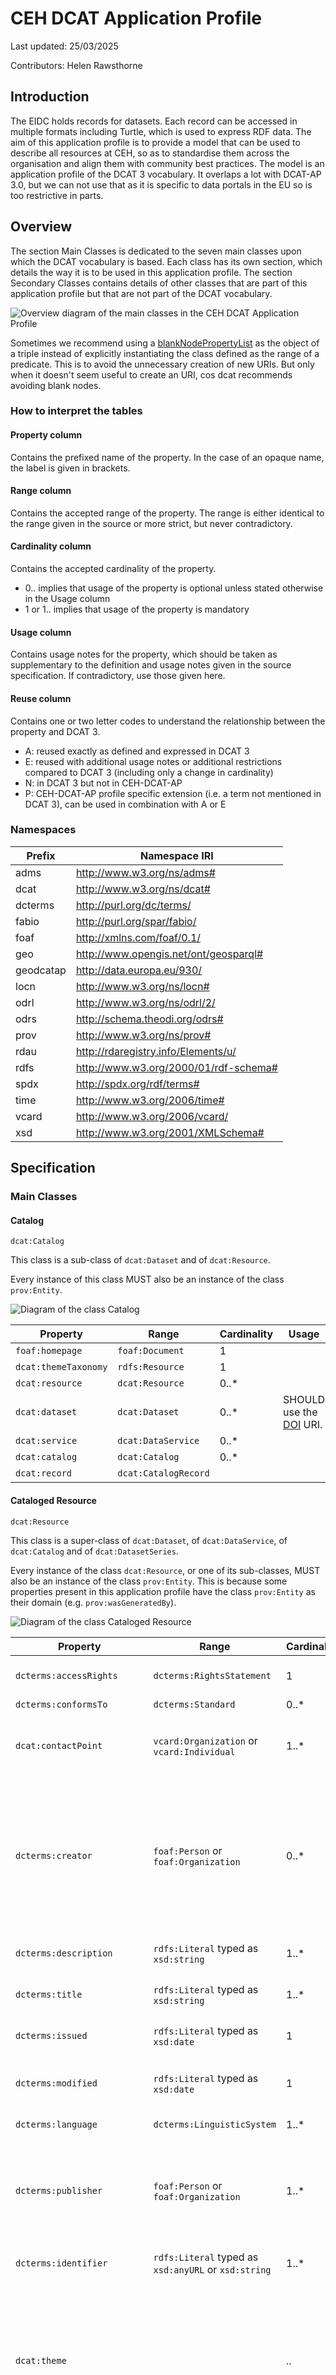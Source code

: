 # CEH DCAT Application Profile

Last updated: 25/03/2025

Contributors: Helen Rawsthorne

## Introduction

The EIDC holds records for datasets. Each record can be accessed in multiple formats including Turtle, which is used to express RDF data. The aim of this application profile is to provide a model that can be used to describe all resources at CEH, so as to standardise them across the organisation and align them with community best practices. The model is an application profile of the DCAT 3 vocabulary. It overlaps a lot with DCAT-AP 3.0, but we can not use that as it is specific to data portals in the EU so is too restrictive in parts.

## Overview

The section Main Classes is dedicated to the seven main classes upon which the DCAT vocabulary is based. Each class has its own section, which details the way it is to be used in this application profile. The section Secondary Classes contains details of other classes that are part of this application profile but that are not part of the DCAT vocabulary.

![Overview diagram of the main classes in the CEH DCAT Application Profile](/CEH-DCAT-AP_diagrams/dcat.svg)

Sometimes we recommend using a [blankNodePropertyList](https://www.w3.org/TR/rdf12-turtle/#unlabeled-bnodes) as the object of a triple instead of explicitly instantiating the class defined as the range of a predicate. This is to avoid the unnecessary creation of new URIs. But only when it doesn't seem useful to create an URI, cos dcat recommends avoiding blank nodes.

### How to interpret the tables

#### Property column

Contains the prefixed name of the property. In the case of an opaque name, the label is given in brackets.

#### Range column

Contains the accepted range of the property. The range is either identical to the range given in the source or more strict, but never contradictory.

#### Cardinality column

Contains the accepted cardinality of the property.

- 0.. implies that usage of the property is optional unless stated otherwise in the Usage column
- 1 or 1.. implies that usage of the property is mandatory

#### Usage column

Contains usage notes for the property, which should be taken as supplementary to the definition and usage notes given in the source specification. If contradictory, use those given here.

#### Reuse column

Contains one or two letter codes to understand the relationship between the property and DCAT 3.

- A: reused exactly as defined and expressed in DCAT 3
- E: reused with additional usage notes or additional restrictions compared to DCAT 3 (including only a change in cardinality)
- N: in DCAT 3 but not in CEH-DCAT-AP
- P: CEH-DCAT-AP profile specific extension (i.e. a term not mentioned in DCAT 3), can be used in combination with A or E

### Namespaces

| Prefix | Namespace IRI |
| --- | --- |
| adms | http://www.w3.org/ns/adms# |
| dcat | http://www.w3.org/ns/dcat# |
| dcterms | http://purl.org/dc/terms/ |
| fabio | http://purl.org/spar/fabio/ |
| foaf | http://xmlns.com/foaf/0.1/ |
| geo | http://www.opengis.net/ont/geosparql# |
| geodcatap | http://data.europa.eu/930/ |
| locn | http://www.w3.org/ns/locn# |
| odrl | http://www.w3.org/ns/odrl/2/ |
| odrs | http://schema.theodi.org/odrs# |
| prov | http://www.w3.org/ns/prov# |
| rdau | http://rdaregistry.info/Elements/u/ |
| rdfs | http://www.w3.org/2000/01/rdf-schema# |
| spdx | http://spdx.org/rdf/terms# |
| time | http://www.w3.org/2006/time# |
| vcard | http://www.w3.org/2006/vcard/ |
| xsd | http://www.w3.org/2001/XMLSchema# |

## Specification

### Main Classes

#### Catalog

`dcat:Catalog`

This class is a sub-class of `dcat:Dataset` and of `dcat:Resource`.

Every instance of this class MUST also be an instance of the class `prov:Entity`.

![Diagram of the class Catalog](/CEH-DCAT-AP_diagrams/dcat-catalog.svg)

| Property | Range | Cardinality | Usage | Reuse |
| --- | --- | --- | --- | --- |
| `foaf:homepage` | `foaf:Document` | 1 |  | A |
| `dcat:themeTaxonomy` | `rdfs:Resource` | 1 |  | A |
| `dcat:resource` | `dcat:Resource` | 0..* |  | A |
| `dcat:dataset` | `dcat:Dataset` | 0..* | SHOULD use the [DOI](https://www.doi.org/) URI. | A |
| `dcat:service` | `dcat:DataService` | 0..* |  | A |
| `dcat:catalog` | `dcat:Catalog` | 0..* |  | A |
| `dcat:record` | `dcat:CatalogRecord` |  |  | N |

#### Cataloged Resource

`dcat:Resource`

This class is a super-class of `dcat:Dataset`, of `dcat:DataService`, of `dcat:Catalog` and of `dcat:DatasetSeries`.

Every instance of the class `dcat:Resource`, or one of its sub-classes, MUST also be an instance of the class `prov:Entity`. This is because some properties present in this application profile have the class `prov:Entity` as their domain (e.g. `prov:wasGeneratedBy`).

![Diagram of the class Cataloged Resource](/CEH-DCAT-AP_diagrams/dcat-resource.svg)

| Property | Range | Cardinality | Usage | Reuse |
| --- | --- | --- | --- | --- |
| `dcterms:accessRights` | `dcterms:RightsStatement` | 1 | SHOULD use the URI of a term from the [Limitations on public access code list](https://inspire.ec.europa.eu/metadata-codelist/LimitationsOnPublicAccess). | E |
| `dcterms:conformsTo` | `dcterms:Standard` | 0..* |  | A |
| `dcat:contactPoint` | `vcard:Organization` or `vcard:Individual` | 1..* | SHOULD use a [blankNodePropertyList](https://www.w3.org/TR/rdf12-turtle/#unlabeled-bnodes). [Issue: https://github.com/NERC-CEH/digital-objects-ontology/issues/9] | E |
| `dcterms:creator` | `foaf:Person` or `foaf:Organization` | 0..* | Every instance of the class `dcat:Resource` MUST have at least one `dcterms:creator` or `dcterms:contributor`. SHOULD use an [ORCID](https://orcid.org/) URI for people and a [ROR ID](https://ror.org/) URI for organisations. If the organisation does not yet exist in ROR, submit a request to add the organisation. [Issue: https://github.com/NERC-CEH/digital-objects-ontology/issues/10] | E |
| `dcterms:description` | `rdfs:Literal` typed as `xsd:string` | 1..* | MUST use a language tag (e.g. `@en`). SHOULD be duplicated in multiple languages. | E |
| `dcterms:title` | `rdfs:Literal` typed as `xsd:string` | 1..* | MUST use a language tag (e.g. `@en`). SHOULD be duplicated in multiple languages. | E |
| `dcterms:issued` | `rdfs:Literal` typed as `xsd:date` | 1 | If embargoed, MUST use date when metadata record was put online and MUST NOT use embargo end date. | E |
| `dcterms:modified` | `rdfs:Literal` typed as `xsd:date` | 1 | TODO [Issue: https://github.com/NERC-CEH/digital-objects-ontology/issues/22] | E |
| `dcterms:language` | `dcterms:LinguisticSystem` | 1..* | MUST use the URI of a term from the [ISO 639-1](https://id.loc.gov/vocabulary/iso639-1.html). | E |
| `dcterms:publisher` | `foaf:Person` or `foaf:Organization` | 1..* | SHOULD use an [ORCID](https://orcid.org/) URI for people and a [ROR ID](https://ror.org/) URI for organisations. If the organisation does not yet exist in ROR, submit a request to add the organisation. [Issue: https://github.com/NERC-CEH/digital-objects-ontology/issues/23] | E |
| `dcterms:identifier` | `rdfs:Literal` typed as `xsd:anyURL` or `xsd:string` | 1..* | SHOULD use an URL. MUST use at least the catalogue-specific PID. SHOULD use the [DOI](https://www.doi.org/) URI. | E |
| `dcat:theme` |  | .. | TODO - will be used for the defined list of UKCEH science topics (there is a "vocabulary" but it needs updating). This is because the scope of our catalogue is broader than INSPIRE data and we've never been particularly closely aligned with those standards (see https://github.com/NERC-CEH/digital-objects-ontology/issues/19#issuecomment-2737104171) |  |
| `dcterms:type` |  | 1 | TODO [Issue: https://github.com/NERC-CEH/digital-objects-ontology/issues/24] |  |
| `dcterms:relation` |  |  |  | N |
| `dcat:qualifiedRelation` |  |  |  | N |
| `dcat:keyword` | `rdfs:Literal` typed as `xsd:anyURL` | 1..* | TODO |  |
| `dcat:landingPage` | `foaf:Document` | 1..* |  | E |
| `prov:qualifiedAttribution` |  |  |  | N |
| `dcterms:license` | `dcterms:LicenseDocument` | 1 |  | E |
| `dcterms:rights` | `dcterms:RightsStatement` | 0..1 | SHOULD use a [blankNodePropertyList](https://www.w3.org/TR/rdf12-turtle/#unlabeled-bnodes). | A |
| `dcterms:hasPart` |  |  |  | N |
| `odrl:hasPolicy` |  |  |  | N |
| `dcterms:isReferencedBy` | `dcat:resource` or `prov:Entity` or `fabio:Expression` | 0..* | SHOULD use the [DOI](https://www.doi.org/) URI. Use only once per resource that has referenced the subject resource (i.e. do not use twice for the DOI and for the PID of the same resource). | E |
| `dcat:previousVersion` | `dcat:resource` | 0..1 | SHOULD use the [DOI](https://www.doi.org/) URI. | E |
| `dcat:hasVersion` |  |  |  | N |
| `dcat:hasCurrentVersion` |  |  |  | N |
| `dcterms:replaces` | `dcat:resource` | 0..* | SHOULD use the [DOI](https://www.doi.org/) URI. | E |
| `dcat:version` | `rdfs:Literal` typed as `xsd:string` | 1 | Use [SemVer](http://semver.org/) or [SchemaVer](https://snowplow.io/blog/introducing-schemaver-for-semantic-versioning-of-schemas) (where possible). |  |
| `adms:versionNotes` | `rdfs:Literal` typed as `xsd:string` | 0..1 | Must use if previous version exists. MUST use a language tag (e.g. `@en`). SHOULD be duplicated in multiple languages. | E |
| `adms:status` | `skos:Concept` | .. | TODO [Issue: https://github.com/NERC-CEH/digital-objects-ontology/issues/25] | E |
| `dcat:first` |  |  |  | N |
| `dcat:last` |  |  |  | N |
| `dcat:prev` |  |  |  | N |
| `rdau:P60402` (has coustodian) | `foaf:Person` or `foaf:Organization` | 1 | SHOULD use an [ORCID](https://orcid.org/) URI for people and a [ROR ID](https://ror.org/) URI for organisations. If the organisation does not yet exist in ROR, submit a request to add the organisation. [Issue: https://github.com/NERC-CEH/digital-objects-ontology/issues/26] | P E |
| `rdau:P60400` (has current owner) | `foaf:Person` or `foaf:Organization` | 1 | SHOULD use an [ORCID](https://orcid.org/) URI for people and a [ROR ID](https://ror.org/) URI for organisations. If the organisation does not yet exist in ROR, submit a request to add the organisation. [Issue: https://github.com/NERC-CEH/digital-objects-ontology/issues/26] | P E |
| `dcterms:contributor` | `foaf:Person` or `foaf:Organization` | 0..* | Every instance of the class `dcat:Resource` MUST have at least one `dcterms:creator` or `dcterms:contributor`. SHOULD use an [ORCID](https://orcid.org/) URI for people and a [ROR ID](https://ror.org/) URI for organisations. If the organisation does not yet exist in ROR, submit a request to add the organisation. [Issue: https://github.com/NERC-CEH/digital-objects-ontology/issues/10] | P E |
| `geodcatap:topicCategory` | `skos:Concept` | 1..* | MUST use the URI of a term from the [Topic categories in accordance with EN ISO 19115 code list](https://inspire.ec.europa.eu/metadata-codelist/TopicCategory). | P A |

[Issue: https://github.com/NERC-CEH/digital-objects-ontology/issues/22]

#### Catalog Record

`dcat:CatalogRecord`

Not used.

#### Dataset

`dcat:Dataset`

This class is a sub-class of `dcat:Resource` and a super-class of `dcat:Catalog`.

Every instance of this class MUST also be an instance of the class `prov:Entity`.

![Diagram of the class Dataset](/CEH-DCAT-AP_diagrams/dcat-dataset.svg)

| Property | Range | Cardinality | Usage | Reuse |
| --- | --- | --- | --- | --- |
| `dcat:distribution` | `dcat:Distribution` | 0..* |  | A |
| `dcterms:accrualPeriodicity` |  |  |  | N |
| `dcat:inSeries` | `dcat:DatasetSeries` | 0..* |  | A |
| `dcterms:spatial` | `dcterms:Location` | 0.. | SHOULD use a [blankNodePropertyList](https://www.w3.org/TR/rdf12-turtle/#unlabeled-bnodes). | E |
| `dcat:spatialResolutionInMeters` | `rdfs:Literal` typed as `xsd:decimal` | 0..1 |  | A |
| `dcterms:temporal` | `dcterms:PeriodOfTime` | 0..1 | SHOULD use a [blankNodePropertyList](https://www.w3.org/TR/rdf12-turtle/#unlabeled-bnodes). | E |
| `dcat:temporalResolution` | `rdfs:Literal` typed as `xsd:duration` | 0..1 |  | A |
| `prov:wasGeneratedBy` | `prov:Activity` | .. | TODO |  |

#### Dataset Series

`dcat:DatasetSeries`

This class is a sub-class of `dcat:Dataset` and of `dcat:Resource`.

Every instance of this class MUST also be an instance of the class `prov:Entity`.

![Diagram of the class Dataset Series](/CEH-DCAT-AP_diagrams/dcat-datasetseries.svg)

#### Distribution

`dcat:Distribution`

![Diagram of the class Distribution](/CEH-DCAT-AP_diagrams/dcat-distribution.svg)

| Property | Range | Cardinality | Usage | Reuse |
| --- | --- | --- | --- | --- |
| `dcterms:title` | `rdfs:Literal` typed as `xsd:string` | 1..* | MUST use a language tag (e.g. `@en`). SHOULD be duplicated in multiple languages. | E |
| `dcterms:description` | `rdfs:Literal` typed as `xsd:string` | 1..* | MUST use a language tag (e.g. `@en`). SHOULD be duplicated in multiple languages. | E |
| `dcterms:issued` | `rdfs:Literal` typed as `xsd:date` | 1 | If embargoed, MUST use date when metadata record was put online and MUST NOT use embargo end date. | E |
| `dcterms:modified` | `rdfs:Literal` typed as `xsd:date` | 1 | TODO [Issue: https://github.com/NERC-CEH/digital-objects-ontology/issues/22] | E |
| `dcterms:license` | `dcterms:LicenseDocument` | 1 |  | A |
| `dcterms:accessRights` | `dcterms:RightsStatement` | 1 | SHOULD use a [blankNodePropertyList](https://www.w3.org/TR/rdf12-turtle/#unlabeled-bnodes). | E |
| `dcterms:rights` | `dcterms:RightsStatement` | 0..1 | SHOULD use a [blankNodePropertyList](https://www.w3.org/TR/rdf12-turtle/#unlabeled-bnodes). | A |
| `odrl:hasPolicy` |  |  |  | N |
| `dcat:accessURL` | `rdfs:Resource` | 0..* |  | A |
| `dcat:accessService` | `dcat:DataService` | 0..* |  | A |
| `dcat:downloadURL` | `rdfs:Resource` | 0..* |  | A |
| `dcat:byteSize` | `rdfs:Literal` typed as `xsd:nonNegativeInteger` | 0..1 |  | E |
| `dcat:spatialResolutionInMeters` | `rdfs:Literal` typed as `xsd:decimal` | 0..1 |  | E |
| `dcat:temporalResolution` | `rdfs:Literal` typed as `xsd:duration` | 0..1 |  | A |
| `dcterms:conformsTo` | `dcterms:Standard` | 0..* |  | A |
| `dcat:mediaType` | `dcterms:MediaType` | .. | TODO | A |
| `dcterms:format` | `dcterms:MediaTypeOrExtent` | .. | TODO | A |
| `dcat:compressFormat` | `dcterms:MediaType` | .. | TODO | A |
| `dcat:packageFormat` | `dcterms:MediaType` | 0..1 |  | A |
| `spdx:checksum` | `spdx:Checksum` | 0..1 |  | A |

#### Data Service

`dcat:DataService`

This class is a sub-class of `dcat:Resource`.

Every instance of this class MUST also be an instance of the class `prov:Entity`.

![Diagram of the class Data Service](/CEH-DCAT-AP_diagrams/dcat-dataservice.svg)

| Property | Range | Cardinality | Usage | Reuse |
| --- | --- | --- | --- | --- |
| `dcat:endpointURL` | `rdfs:Resource` | 1 |  | A |
| `dcat:endpointDescription` | `rdfs:Resource` | 1..* |  | A |
| `dcat:servesDataset` | `dcat:Dataset` | 0..* |  | A |

### Secondary Classes

#### Rights Statement (DCTerms)

`dcterms:RightsStatement`

When used with predicate `dcterms:accessRights`:

| Property | Range | Cardinality | Usage | Reuse |
| --- | --- | --- | --- | --- |
| `rdfs:label` | `rdfs:Literal` typed as `xsd:string` | 1..* | SHOULD use the label given for the resource at the resource URI. MUST use a language tag (e.g. `@en`). SHOULD be duplicated in multiple languages. | P E |

When used with predicate `dcterms:rights`:

| Property | Range | Cardinality | Usage | Reuse |
| --- | --- | --- | --- | --- |
| `odrs:copyrightHolder` | `foaf:Person` or `foaf:Organization` | 0..* | SHOULD use an [ORCID](https://orcid.org/) URI for people and a [ROR ID](https://ror.org/) URI for organisations. If the organisation does not yet exist in ROR, submit a request to add the organisation. | P E |
| `odrs:copyrightStatement` | `foaf:Document` | 0..1 |  | P A |
| `odrs:copyrightNotice` | `rdfs:Literal` typed as `xsd:string` | 0..* | MUST use a language tag (e.g. `@en`). SHOULD be duplicated in multiple languages. | P E |
| `odrs:copyrightYear` | `rdfs:Literal` typed as `xsd:gYear` | 0..1 |  | P E |

#### Organization (vCard)

`vcard:Organization`

How to define URI? Could use email address if we didn't have more than one postal address for the same email. Why do we need to give postal address?

| Property | Range | Cardinality | Usage | Reuse |
| --- | --- | --- | --- | --- |
| `vcard:hasFN` | `rdfs:Literal` typed as `xsd:string` | 1..* | MUST use a language tag (e.g. `@en`). SHOULD be duplicated in multiple languages. | P E |
| `vcard:hasAddress` | `vcard:Address` | 0..1 |  | P A |
| `vcard:hasEmail` | `vcard:Email` | 1 | SHOULD use a <mailto:> URI. | P E |
| `vcard:hasUID` | `rdfs:Literal` typed as `xsd:anyURI` | 1 | SHOULD use a [ROR ID](https://ror.org/) URI. | P E |

#### Address (vCard)

`vcard:Address`

| Property | Range | Cardinality | Usage | Reuse |
| --- | --- | --- | --- | --- |
| `vcard:street-address` | `rdfs:Literal` typed as `xsd:string` | 0..1 | MUST use a language tag (e.g. `@en`). SHOULD be duplicated in multiple languages. | P E |
| `vcard:locality` | `rdfs:Literal` typed as `xsd:string` | 0..1 | MUST use a language tag (e.g. `@en`). SHOULD be duplicated in multiple languages. | P E |
| `vcard:region` | `rdfs:Literal` typed as `xsd:string` | 0..1 | MUST use a language tag (e.g. `@en`). SHOULD be duplicated in multiple languages. | P E |
| `vcard:country-name` | `rdfs:Literal` typed as `xsd:string` | 0..1 | MUST use a language tag (e.g. `@en`). SHOULD be duplicated in multiple languages. | P E |
| `vcard:postal-code` | `rdfs:Literal` typed as `xsd:string` | 0..1 |  | P E |

#### Individual (vCard)

`vcard:Individual`

SHOULD use an [ORCID](https://orcid.org/) URI to instantiate this class.

| Property | Range | Cardinality | Usage | Reuse |
| --- | --- | --- | --- | --- |
| `vcard:hasFN` | `rdfs:Literal` typed as `xsd:string` | 1..* |  | P E |
| `vcard:hasName` | `vcard:Name` | 0..1 | SHOULD use a [blankNodePropertyList](https://www.w3.org/TR/rdf12-turtle/#unlabeled-bnodes). | P A |
| `vcard:organization-name` | `rdfs:Literal` typed as `xsd:string` | 1..* | MUST use a language tag (e.g. `@en`). SHOULD be duplicated in multiple languages. | P E |
| `vcard:hasAddress` | `vcard:Address` | 0..1 | SHOULD use a [blankNodePropertyList](https://www.w3.org/TR/rdf12-turtle/#unlabeled-bnodes). | P A |
| `vcard:hasEmail` | `vcard:Email` | 1 | SHOULD use a <mailto:> URI. | P E |
| `vcard:hasUID` | `rdfs:Literal` typed as `xsd:anyURI` | 1 | SHOULD use an [ORCID](https://orcid.org/) URI. | P E |

#### Name (vCard)

`vcard:Name`

| Property | Range | Cardinality | Usage | Reuse |
| --- | --- | --- | --- | --- |
| `vcard:family-name` | `rdfs:Literal` typed as `xsd:string` | 0..1 |  | P E |
| `vcard:given-name` | `rdfs:Literal` typed as `xsd:string` | 0..1 |  | P E |
| `vcard:honorific-prefix` | `rdfs:Literal` typed as `xsd:string` | 0..1 |  | P E |

#### Person (FOAF)

`foaf:Person`

SHOULD use an [ORCID](https://orcid.org/) URI to instantiate this class.

| Property | Range | Cardinality | Usage | Reuse |
| --- | --- | --- | --- | --- |
| `foaf:name` | `rdfs:Literal` typed as `xsd:string` | 1 |  | P E |
| `foaf:familyName` | `rdfs:Literal` typed as `xsd:string` | 0..1 |  | P E |
| `foaf:givenName` | `rdfs:Literal` typed as `xsd:string` | 0..1 |  | P E |
| `foaf:title` | `rdfs:Literal` typed as `xsd:string` | 0..1 |  | P E |
| `org:memberOf` | `foaf:Organization` ≡ `org:Organization` | 0..* |  | P E |
| `foaf:mbox` | `owl:Thing` | 0..1 | SHOULD use a <mailto:> URI. | P E |

#### Organization (FOAF) ≡ Organization (Org)

`foaf:Organization` ≡ `org:Organization`

SHOULD use a [ROR ID](https://ror.org/) URI to instantiate this class.

| Property | Range | Cardinality | Usage | Reuse |
| --- | --- | --- | --- | --- |
| `foaf:name` | `rdfs:Literal` typed as `xsd:string` | 1..* | MUST use a language tag (e.g. `@en`). SHOULD be duplicated in multiple languages. | P E |
| `foaf:mbox` | `owl:Thing` | 0..1 | SHOULD use a <mailto:> URI. | P E |

#### Location (DCTerms)

`dcterms:Location`

| Property | Range | Cardinality | Usage | Reuse |
| --- | --- | --- | --- | --- |
| `locn:geometry` |  |  |  | N |
| `dcat:bbox` | `rdfs:Literal` typed as `geo:wktLiteral` | 0..1 |  | E |
| `dcat:centroid` |  |  |  | N |

#### Period of Time (DCTerms)

`dcterms:PeriodOfTime`

| Property | Range | Cardinality | Usage | Reuse |
| --- | --- | --- | --- | --- |
| `dcat:startDate` | `rdfs:Literal` typed as `xsd:gYear`, `xsd:gYearMonth`, `xsd:date` or `xsd:dateTime` | 0..1 | Every instance of the class `dcterms:PeriodOfTime` MUST have at least one `dcat:startDate` or `dcat:endDate`. | E |
| `dcat:endDate` | `rdfs:Literal` typed as `xsd:gYear`, `xsd:gYearMonth`, `xsd:date` or `xsd:dateTime` | 0..1 | Every instance of the class `dcterms:PeriodOfTime` MUST have at least one `dcat:startDate` or `dcat:endDate`. | E |
| `time:hasBeginning` |  |  |  | N |
| `time:hasEnd` |  |  |  | N |

#### Activity (PROV-O)

`prov:Activity`

#### Classes not used

No properties are used with the following classes as subjects.

`foaf:Document`

`dcterms:LinguisticSystem`

`dcterms:LicenseDocument`

`dcterms:Standard`

`dcterms:MediaType`

`dcterms:MediaTypeOrExtent`

`spdx:Checksum`

`vcard:Email`
